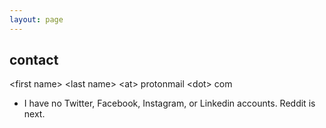 ```yaml
---
layout: page
---
```


## contact

\<first name\> \<last name\> \<at\> protonmail \<dot\> com

- I have no Twitter, Facebook, Instagram, or Linkedin accounts. Reddit is next.
